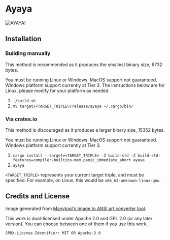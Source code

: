 # Ayaya

![AYAYA!](ayaya.jpg)

## Installation

### Building manually

This method is recommended as it produces the smallest binary size, 6732 bytes.

You must be running Linux or Windows. MacOS support not guaranteed. Windows
platform support currently at Tier 3. The instructions below are for Linux,
please modify for your platform as needed.

1. `./build.sh`
2. `mv target/<TARGET_TRIPLE>/release/ayaya ~/.cargo/bin/`

### Via crates.io

This method is discouraged as it produces a larger binary size, 15352 bytes.

You must be running Linux or Windows. MacOS support not guaranteed. Windows
platform support currently at Tier 3.

1. `cargo install --target=<TARGET_TRIPLE> -Z build-std -Z build-std-features=compiler-builtins-mem,panic_immediate_abort ayaya`
2. `ayaya`

`<TARGET_TRIPLE>` represents your current target triple, and must be specified.
For example, on Linux, this would be `x86_64-unknown-linux-gnu`.

## Credits and License

Image generated from [Manytool's Image to ANSI art converter tool][converter].

This work is dual-licensed under Apache 2.0 and GPL 2.0 (or any later version).
You can choose between one of them if you use this work.

`SPDX-License-Identifier: MIT OR Apache-2.0`

[converter]: https://manytools.org/hacker-tools/convert-image-to-ansi-art
